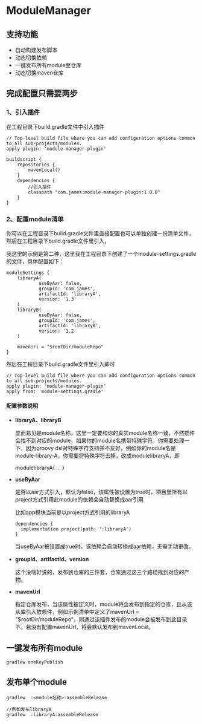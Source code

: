 # ModuleManager

## 支持功能

- 自动构建发布脚本
- 动态切换依赖
- 一键发布所有module至仓库
- 动态切换maven仓库



## 完成配置只需要两步

### 1、引入插件

在工程目录下build.gradle文件中引入插件

```
// Top-level build file where you can add configuration options common to all sub-projects/modules.
apply plugin: 'module-manager-plugin'

buildscript {
    repositories {
        mavenLocal()
    }
    dependencies {
    	//引入插件
        classpath "com.james:module-manager-plugin:1.0.0"
    }
}
```

### 2、配置module清单

你可以在工程目录下build.gradle文件里直接配置也可以单独创建一份清单文件，然后在工程目录下build.gradle文件里引入，

我这里的示例是第二种，这里我在工程目录下创建了一个module-settings.gradle的文件，具体配置如下：

```
moduleSettings {
    libraryA(
            useByAar: false,
            groupId: 'com.james',
            artifactId: 'libraryA',
            version: '1.3'
    )
    libraryB(
            useByAar: false,
            groupId: 'com.james',
            artifactId: 'libraryB',
            version: '1.2'
    )
	
    mavenUrl = "$rootDir/moduleRepo"
}
```

然后在工程目录下build.gradle文件里引入即可

```
// Top-level build file where you can add configuration options common to all sub-projects/modules.
apply plugin: 'module-manager-plugin'
apply from: 'module-settings.gradle'
```

#### 配置参数说明

- **libraryA、libraryB**

  显而易见是module名称，这里一定要和你的真实module名称一致，不然插件会找不到对应的module，如果你的module名携带特殊字符，你需要处理一下，因为groovy dsl对特殊字符支持并不友好，例如你的module名是module-library-A，你需要将特殊字符去掉，改成modulelibraryA，即

    modulelibraryA(
          ...
    )
- **useByAar**

  是否以aar方式引入，默认为false，该属性被设置为true时，项目里所有以project方式引用此module的依赖会自动替换成aar引用

  比如app模块当前是以project方式引用的libraryA

  ```
  dependencies {
  	implementation project(path: ':libraryA')
  }
  ```

  当useByAar被设置成true时，该依赖会自动转换成aar依赖，无需手动更改。

- **groupId、artifactId、version**

  这个没啥好说的，发布到仓库的三件套，仓库通过这三个路径找到对应的产物。

- **mavenUrl**

  指定仓库发布，当该属性被定义时，module将会发布到指定的仓库，且从该从库引入依赖件，例如示例清单中定义了mavenUrl = "$rootDir/moduleRepo"，则通过该插件发布的module会被发布到此目录下。若没有配置mavenUrl，将会默认发布到mavenLocal。



## 一键发布所有module

```
gradlew oneKeyPublish
```



## 发布单个module

```
gradlew  :<module名称>:assembleRelease

//例如发布libraryA
gradlew  :libraryA:assembleRelease
```

